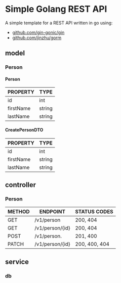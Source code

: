 # Simple Golang REST API
A simple template for a REST API written in go using:
- [github.com/gin-gonic/gin](https://github.com/gin-gonic/gin)
- [github.com/jinzhu/gorm](https://github.com/jinzhu/gorm)

## model
### Person
#### Person
| PROPERTY  | TYPE   |
|-----------|--------|
| id        | int    |
| firstName | string |
| lastName  | string |

#### CreatePersonDTO
| PROPERTY  | TYPE   |
|-----------|--------|
| id        | int    |
| firstName | string |
| lastName  | string |



## controller
### Person
| METHOD | ENDPOINT        | STATUS CODES  |
|--------|-----------------|---------------|
| GET    | /v1/person      | 200, 404      |
| GET    | /v1/person/{id} | 200, 404      |
| POST   | /v1/person.     | 201, 400      |
| PATCH  | /v1/person/{id} | 200, 400, 404 |

## service
### db
